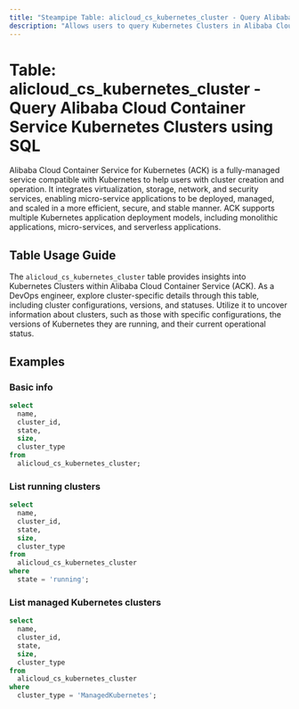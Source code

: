 ```yaml
---
title: "Steampipe Table: alicloud_cs_kubernetes_cluster - Query Alibaba Cloud Container Service Kubernetes Clusters using SQL"
description: "Allows users to query Kubernetes Clusters in Alibaba Cloud Container Service, providing detailed information about cluster configurations, versions, and statuses."
---
```


# Table: alicloud_cs_kubernetes_cluster - Query Alibaba Cloud Container Service Kubernetes Clusters using SQL

Alibaba Cloud Container Service for Kubernetes (ACK) is a fully-managed service compatible with Kubernetes to help users with cluster creation and operation. It integrates virtualization, storage, network, and security services, enabling micro-service applications to be deployed, managed, and scaled in a more efficient, secure, and stable manner. ACK supports multiple Kubernetes application deployment models, including monolithic applications, micro-services, and serverless applications.

## Table Usage Guide

The `alicloud_cs_kubernetes_cluster` table provides insights into Kubernetes Clusters within Alibaba Cloud Container Service (ACK). As a DevOps engineer, explore cluster-specific details through this table, including cluster configurations, versions, and statuses. Utilize it to uncover information about clusters, such as those with specific configurations, the versions of Kubernetes they are running, and their current operational status.

## Examples

### Basic info

```sql
select
  name,
  cluster_id,
  state,
  size,
  cluster_type
from
  alicloud_cs_kubernetes_cluster;
```

### List running clusters

```sql
select
  name,
  cluster_id,
  state,
  size,
  cluster_type
from
  alicloud_cs_kubernetes_cluster
where
  state = 'running';
```

### List managed Kubernetes clusters

```sql
select
  name,
  cluster_id,
  state,
  size,
  cluster_type
from
  alicloud_cs_kubernetes_cluster
where
  cluster_type = 'ManagedKubernetes';
```
